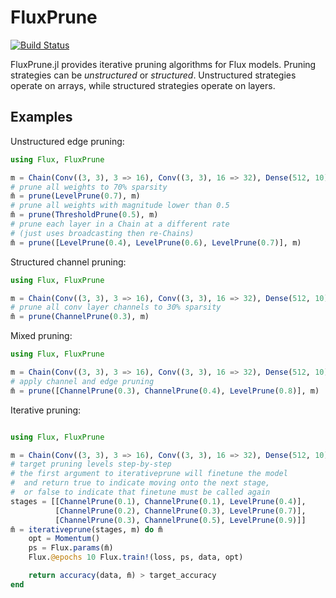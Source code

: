 # FluxPrune

[![Build Status](https://github.com/darsnack/FluxPrune.jl/workflows/CI/badge.svg)](https://github.com/darsnack/FluxPrune.jl/actions)

FluxPrune.jl provides iterative pruning algorithms for Flux models. Pruning strategies can be _unstructured_ or _structured_. Unstructured strategies operate on arrays, while structured strategies operate on layers.

## Examples

Unstructured edge pruning:
```julia
using Flux, FluxPrune

m = Chain(Conv((3, 3), 3 => 16), Conv((3, 3), 16 => 32), Dense(512, 10))
# prune all weights to 70% sparsity
m̄ = prune(LevelPrune(0.7), m)
# prune all weights with magnitude lower than 0.5
m̄ = prune(ThresholdPrune(0.5), m)
# prune each layer in a Chain at a different rate
# (just uses broadcasting then re-Chains)
m̄ = prune([LevelPrune(0.4), LevelPrune(0.6), LevelPrune(0.7)], m)
```

Structured channel pruning:
```julia
using Flux, FluxPrune

m = Chain(Conv((3, 3), 3 => 16), Conv((3, 3), 16 => 32), Dense(512, 10))
# prune all conv layer channels to 30% sparsity
m̄ = prune(ChannelPrune(0.3), m)
```

Mixed pruning:
```julia
using Flux, FluxPrune

m = Chain(Conv((3, 3), 3 => 16), Conv((3, 3), 16 => 32), Dense(512, 10))
# apply channel and edge pruning
m̄ = prune([ChannelPrune(0.3), ChannelPrune(0.4), LevelPrune(0.8)], m)
```

Iterative pruning:
```julia

using Flux, FluxPrune

m = Chain(Conv((3, 3), 3 => 16), Conv((3, 3), 16 => 32), Dense(512, 10))
# target pruning levels step-by-step
# the first argument to iterativeprune will finetune the model
#  and return true to indicate moving onto the next stage,
#  or false to indicate that finetune must be called again
stages = [[ChannelPrune(0.1), ChannelPrune(0.1), LevelPrune(0.4)],
          [ChannelPrune(0.2), ChannelPrune(0.3), LevelPrune(0.7)],
          [ChannelPrune(0.3), ChannelPrune(0.5), LevelPrune(0.9)]]
m̄ = iterativeprune(stages, m) do m̄
    opt = Momentum()
    ps = Flux.params(m̄)
    Flux.@epochs 10 Flux.train!(loss, ps, data, opt)

    return accuracy(data, m̄) > target_accuracy
end
```
